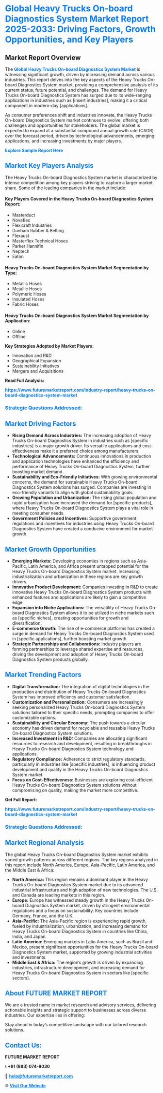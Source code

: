 <h1 style="color: #007BFF;">Global Heavy Trucks On-board Diagnostics System Market Report 2025-2033: Driving Factors, Growth Opportunities, and Key Players</h1>

<section id="overview">
<h2>Market Report Overview</h2>
<p>The <a href="https://www.futuremarketreport.com/industry-report/heavy-trucks-on-board-diagnostics-system-market" style="color: #007BFF; text-decoration: none;"><strong>Global Heavy Trucks On-board Diagnostics System Market</strong></a> is witnessing significant growth, driven by increasing demand across various industries. This report delves into the key aspects of the Heavy Trucks On-board Diagnostics System market, providing a comprehensive analysis of its current status, future potential, and challenges. The demand for Heavy Trucks On-board Diagnostics System has surged due to its wide-ranging applications in industries such as [insert industries], making it a critical component in modern-day [applications].</p>
<p>As consumer preferences shift and industries innovate, the Heavy Trucks On-board Diagnostics System market continues to evolve, offering both challenges and opportunities for stakeholders. The global market is expected to expand at a substantial compound annual growth rate (CAGR) over the forecast period, driven by technological advancements, emerging applications, and increasing investments by major players.</p>
</section>

<section id="overview">
<p><a href="https://www.futuremarketreport.com/request-sample/reportId=33558" style="color: #007BFF; text-decoration: none;"><strong>Explore Sample Report Here</strong></a></p>
</section>

<section id="key-players">
<h2 style="color: #007BFF;">Market Key Players Analysis</h2>
<p>The Heavy Trucks On-board Diagnostics System market is characterized by intense competition among key players striving to capture a larger market share. Some of the leading companies in the market include:</p>
<h4>Key Players Covered in the Heavy Trucks On-board Diagnostics System Report:</h4>
<ul><li>Masterduct</li><li>Novaflex</li><li>Flexicraft Industries</li><li>Dunham Rubber &amp; Belting</li><li>Flexaust</li><li>Masterflex Technical Hoses</li><li>Parker Hannifin</li><li>Neptech</li><li>Eaton</li></ul>
<h4>Heavy Trucks On-board Diagnostics System Market Segmentation by Type:</h4>
<ul><li>Metallic Hoses</li><li>Metallic Hoses</li><li>Polymeric Hoses</li><li>Insulated Hoses</li><li>Fabric Hoses</li></ul>

<h4>Heavy Trucks On-board Diagnostics System Market Segmentation by Application:</h4>
<ul><li>Online</li><li>Offline</li></ul>
<p><strong>Key Strategies Adopted by Market Players:</strong></p>
<ul>
<li>Innovation and R&D</li>
<li>Geographical Expansion</li>
<li>Sustainability Initiatives</li>
<li>Mergers and Acquisitions</li>
</ul>
</section>

<section>
<p><strong>Read Full Analysis: </strong></p><a href="https://www.futuremarketreport.com/industry-report/heavy-trucks-on-board-diagnostics-system-market" style="color: #007BFF; text-decoration: none;"><strong>https://www.futuremarketreport.com/industry-report/heavy-trucks-on-board-diagnostics-system-market</strong></a>
<h3 style="color: #007BFF;">Strategic Questions Addressed:</h3>
</section>

<section id="driving-factors">
<h2 style="color: #007BFF;">Market Driving Factors</h2>
<ul>
<li><strong>Rising Demand Across Industries:</strong> The increasing adoption of Heavy Trucks On-board Diagnostics System in industries such as [specific industries] is a major growth driver. Its versatile applications and cost-effectiveness make it a preferred choice among manufacturers.</li>
<li><strong>Technological Advancements:</strong> Continuous innovations in production and application technologies have enhanced the efficiency and performance of Heavy Trucks On-board Diagnostics System, further boosting market demand.</li>
<li><strong>Sustainability and Eco-Friendly Initiatives:</strong> With growing environmental concerns, the demand for sustainable Heavy Trucks On-board Diagnostics System solutions has surged. Companies are investing in eco-friendly variants to align with global sustainability goals.</li>
<li><strong>Growing Population and Urbanization:</strong> The rising global population and rapid urbanization have increased the demand for [specific products], where Heavy Trucks On-board Diagnostics System plays a vital role in meeting consumer needs.</li>
<li><strong>Government Policies and Incentives:</strong> Supportive government regulations and incentives for industries using Heavy Trucks On-board Diagnostics System have created a conducive environment for market growth.</li>
</ul>
</section>

<section id="growth-opportunities">
<h2 style="color: #007BFF;">Market Growth Opportunities</h2>
<ul>
<li><strong>Emerging Markets:</strong> Developing economies in regions such as Asia-Pacific, Latin America, and Africa present untapped potential for the Heavy Trucks On-board Diagnostics System market. Increasing industrialization and urbanization in these regions are key growth drivers.</li>
<li><strong>Innovative Product Development:</strong> Companies investing in R&D to create innovative Heavy Trucks On-board Diagnostics System products with enhanced features and applications are likely to gain a competitive edge.</li>
<li><strong>Expansion into Niche Applications:</strong> The versatility of Heavy Trucks On-board Diagnostics System allows it to be utilized in niche markets such as [specific niches], creating opportunities for growth and diversification.</li>
<li><strong>E-commerce Growth:</strong> The rise of e-commerce platforms has created a surge in demand for Heavy Trucks On-board Diagnostics System used in [specific applications], further boosting market growth.</li>
<li><strong>Strategic Partnerships and Collaborations:</strong> Industry players are forming partnerships to leverage shared expertise and resources, driving the development and adoption of Heavy Trucks On-board Diagnostics System products globally.</li>
</ul>
</section>

<section id="trending-factors">
<h2 style="color: #007BFF;">Market Trending Factors</h2>
<ul>
<li><strong>Digital Transformation:</strong> The integration of digital technologies in the production and distribution of Heavy Trucks On-board Diagnostics System has improved efficiency and customer satisfaction.</li>
<li><strong>Customization and Personalization:</strong> Consumers are increasingly seeking personalized Heavy Trucks On-board Diagnostics System solutions tailored to their specific needs, prompting companies to offer customizable options.</li>
<li><strong>Sustainability and Circular Economy:</strong> The push towards a circular economy has driven demand for recyclable and reusable Heavy Trucks On-board Diagnostics System solutions.</li>
<li><strong>Increased Investment in R&D:</strong> Companies are allocating significant resources to research and development, resulting in breakthroughs in Heavy Trucks On-board Diagnostics System technology and applications.</li>
<li><strong>Regulatory Compliance:</strong> Adherence to strict regulatory standards, particularly in industries like [specific industries], is influencing product development and quality in the Heavy Trucks On-board Diagnostics System market.</li>
<li><strong>Focus on Cost-Effectiveness:</strong> Businesses are exploring cost-efficient Heavy Trucks On-board Diagnostics System solutions without compromising on quality, making the market more competitive.</li>
</ul>
</section>

<section>
<p><strong>Get Full Report: </strong></p><a href="https://www.futuremarketreport.com/industry-report/heavy-trucks-on-board-diagnostics-system-market" style="color: #007BFF; text-decoration: none;"><strong>https://www.futuremarketreport.com/industry-report/heavy-trucks-on-board-diagnostics-system-market</strong></a>
<h3 style="color: #007BFF;">Strategic Questions Addressed:</h3>
</section>


<section id="regional-analysis">
<h2 style="color: #007BFF;">Market Regional Analysis</h2>
<p>The global Heavy Trucks On-board Diagnostics System market exhibits varied growth patterns across different regions. The key regions analyzed in this report include North America, Europe, Asia-Pacific, Latin America, and the Middle East & Africa:</p>
<ul>
<li><strong>North America:</strong> This region remains a dominant player in the Heavy Trucks On-board Diagnostics System market due to its advanced industrial infrastructure and high adoption of new technologies. The U.S. and Canada are leading markets in this region.</li>
<li><strong>Europe:</strong> Europe has witnessed steady growth in the Heavy Trucks On-board Diagnostics System market, driven by stringent environmental regulations and a focus on sustainability. Key countries include Germany, France, and the U.K.</li>
<li><strong>Asia-Pacific:</strong> The Asia-Pacific region is experiencing rapid growth, fueled by industrialization, urbanization, and increasing demand for Heavy Trucks On-board Diagnostics System in countries like China, India, and Japan.</li>
<li><strong>Latin America:</strong> Emerging markets in Latin America, such as Brazil and Mexico, present significant opportunities for the Heavy Trucks On-board Diagnostics System market, supported by growing industrial activities and investments.</li>
<li><strong>Middle East & Africa:</strong> The region’s growth is driven by expanding industries, infrastructure development, and increasing demand for Heavy Trucks On-board Diagnostics System in sectors like [specific sectors].</li>
</ul>
</section>

<footer>
<h2 style="color: #007BFF;">About FUTURE MARKET REPORT</h2>
<p>We are a trusted name in market research and advisory services, delivering actionable insights and strategic support to businesses across diverse industries. Our expertise lies in offering:</p>

<p>Stay ahead in today’s competitive landscape with our tailored research solutions.</p>

<h2 style="color: #007BFF;">Contact Us:</h2>
<p><strong>FUTURE MARKET REPORT</strong></p>
<p>📞 <strong>+91 (883) 074-8030</strong></p>
<p>📧 <strong><a href="mailto:help@futuremarketreport.com" style="color: #007BFF;">help@futuremarketreport.com</a></strong></p>
<p>🌐 <strong><a href="https://www.futuremarketreport.com/" style="color: #007BFF;">Visit Our Website</a></strong></p>
</footer>
